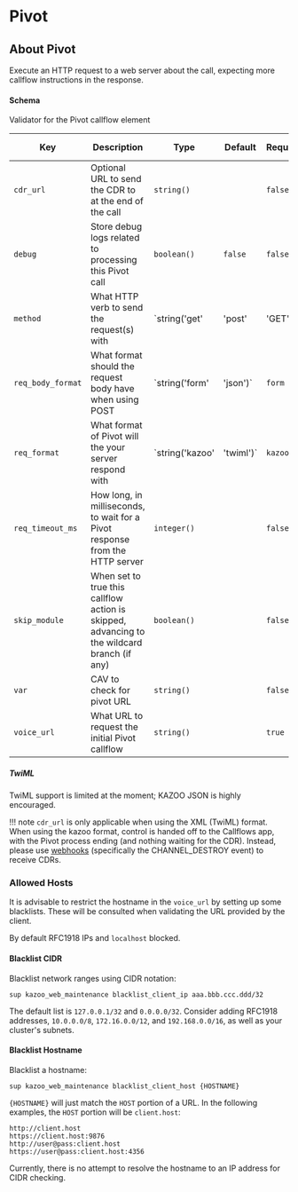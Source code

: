 # Pivot

## About Pivot

Execute an HTTP request to a web server about the call, expecting more callflow instructions in the response.

#### Schema

Validator for the Pivot callflow element



Key | Description | Type | Default | Required | Support Level
--- | ----------- | ---- | ------- | -------- | -------------
`cdr_url` | Optional URL to send the CDR to at the end of the call | `string()` |   | `false` |  
`debug` | Store debug logs related to processing this Pivot call | `boolean()` | `false` | `false` |  
`method` | What HTTP verb to send the request(s) with | `string('get' | 'post' | 'GET' | 'POST')` | `get` | `false` |  
`req_body_format` | What format should the request body have when using POST | `string('form' | 'json')` | `form` | `false` |  
`req_format` | What format of Pivot will the your server respond with | `string('kazoo' | 'twiml')` | `kazoo` | `false` |  
`req_timeout_ms` | How long, in milliseconds, to wait for a Pivot response from the HTTP server | `integer()` |   | `false` |  
`skip_module` | When set to true this callflow action is skipped, advancing to the wildcard branch (if any) | `boolean()` |   | `false` |  
`var` | CAV to check for pivot URL | `string()` |   | `false` |  
`voice_url` | What URL to request the initial Pivot callflow | `string()` |   | `true` |  






##### TwiML

TwiML support is limited at the moment; KAZOO JSON is highly encouraged.

!!! note
    `cdr_url` is only applicable when using the XML (TwiML) format. When using the kazoo format, control is handed off to the Callflows app, with the Pivot process ending (and nothing waiting for the CDR). Instead, please use [webhooks](./webhooks.md) (specifically the CHANNEL_DESTROY event) to receive CDRs.

### Allowed Hosts

It is advisable to restrict the hostname in the `voice_url` by setting up some blacklists. These will be consulted when validating the URL provided by the client.

By default RFC1918 IPs and `localhost` blocked.

#### Blacklist CIDR

Blacklist network ranges using CIDR notation:

    sup kazoo_web_maintenance blacklist_client_ip aaa.bbb.ccc.ddd/32

The default list is `127.0.0.1/32` and `0.0.0.0/32`. Consider adding RFC1918 addresses, `10.0.0.0/8`, `172.16.0.0/12`, and `192.168.0.0/16`, as well as your cluster's subnets.

#### Blacklist Hostname

Blacklist a hostname:

    sup kazoo_web_maintenance blacklist_client_host {HOSTNAME}

`{HOSTNAME}` will just match the `HOST` portion of a URL. In the following examples, the `HOST` portion will be `client.host`:

    http://client.host
    https://client.host:9876
    http://user@pass:client.host
    https://user@pass:client.host:4356

Currently, there is no attempt to resolve the hostname to an IP address for CIDR checking.
